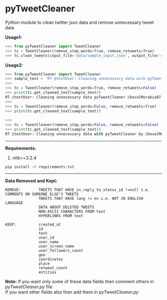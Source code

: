 # pyTweetCleaner
Python module to clean twitter json data and remove unnecessary tweet data

**Usage1:**
```python
>>> from pyTweetCleaner import TweetCleaner
>>> tc = TweetCleaner(remove_stop_words=True, remove_retweets=True)
>>> tc.clean_tweets(input_file='data/sample_input.json', output_file='data/sample_output.json')
```

**Usage2:**
```python
>>> from pyTweetCleaner import TweetCleaner
>>> sample_text = 'RT @testUser: Cleaning unnecessary data with pyTweetCleaner by @kevalMorabia97. #pyTWEETCleaner, Check it out at https:\/\/github.com\/kevalmorabia97\/pyTweetCleaner and star the repo! '
>>>
>>> tc = TweetCleaner(remove_stop_words=True, remove_retweets=False)
>>> print(tc.get_cleaned_text(sample_text))
RT @testUser: Cleaning unnecessary data pyTweetCleaner @kevalMorabia97 #pyTWEETCleaner Check star repo
>>>
>>> tc = TweetCleaner(remove_stop_words=False, remove_retweets=True)
>>> print(tc.get_cleaned_text(sample_text))
 
>>>
>>> tc = TweetCleaner(remove_stop_words=False, remove_retweets=False)
>>> print(tc.get_cleaned_text(sample_text))
RT @testUser: Cleaning unnecessary data with pyTweetCleaner by @kevalMorabia97 #pyTWEETCleaner Check it out at and star the repo

```


<hr>

**Requirements:**
1. nltk>=3.2.4
```
pip install -r requirements.txt
```

<hr>

**Data Removed and Kept:**
```
REMOVE:        TWEETS THAT HAVE in_reply_to_status_id !=null i.e. COMMENTS ON SOMEONE ELSE'S TWEETS
               TWEETS THAT HAVE lang != en i.e. NOT IN ENGLISH LANGUAGE
               DATA ABOUT DELETED TWEETS
               NON-ASCII CHARACTERS FROM text
               HYPERLINKS FROM text
  
KEEP:          created_at
               id
               text
               user_id
               user_name
               user_screen_name
               user_followers_count
               geo
               coordinates
               place
               retweet_count
               entities
```

**Note:** If you want only some of these data fields then comment others in _pyTweetCleaner.py_ file.
<br>If you want other fields also then add them in _pyTweetCleaner.py_ 
